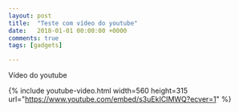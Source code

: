 ```yaml
---
layout: post
title:  "Teste com vídeo do youtube"
date:   2018-01-01 00:00:00 +0000
comments: true
tags: [gadgets]

---
```


Vídeo do youtube

<!--more-->

{% include youtube-video.html width=560 height=315 url="https://www.youtube.com/embed/s3uEkICIMWQ?ecver=1" %}